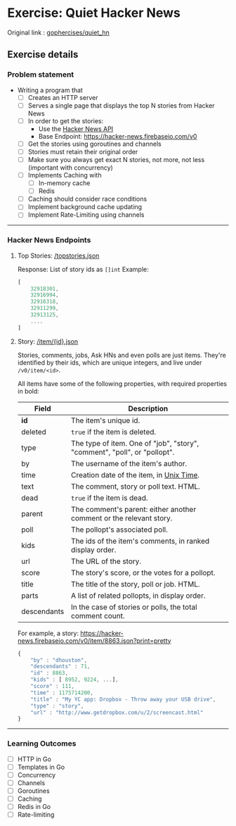 # Exercise: Quiet Hacker News

Original link : [gophercises/quiet_hn](https://github.com/gophercises/quiet_hn)

## Exercise details

### Problem statement
- Writing a program that 
    - [ ] Creates an HTTP server
    - [ ] Serves a single page that displays the top N stories from Hacker News
    - [ ] In order to get the stories:
        - Use the [Hacker News API](https://github.com/HackerNews/API)
        - Base Endpoint: https://hacker-news.firebaseio.com/v0
    - [ ] Get the stories using goroutines and channels
    - [ ] Stories must retain their original order
    - [ ] Make sure you always get exact N stories, not more, not less (important with concurrency)
    - [ ] Implements Caching with 
        - [ ] In-memory cache 
        - [ ] Redis
    - [ ] Caching should consider race conditions
    - [ ] Implement background cache updating
    - [ ] Implement Rate-Limiting using channels

----

### Hacker News Endpoints

1. Top Stories: [/topstories.json](https://hacker-news.firebaseio.com/v0/topstories.json)
    
    Response: List of story ids as `[]int`
    Example:
    ```javascript
    [
        32918301,
        32916994,
        32916318,
        32911299,
        32913125,
        ....
    ]
    ```


1. Story: [/item/{id}.json](https://hacker-news.firebaseio.com/v0/item/8863.json)

    Stories, comments, jobs, Ask HNs and even polls are just items. They're identified by their ids, which are unique integers, and live under `/v0/item/<id>`.

    All items have some of the following properties, with required properties in bold:

    Field | Description
    ------|------------
    **id** | The item's unique id.
    deleted | `true` if the item is deleted.
    type | The type of item. One of "job", "story", "comment", "poll", or "pollopt".
    by | The username of the item's author.
    time | Creation date of the item, in [Unix Time](http://en.wikipedia.org/wiki/Unix_time).
    text | The comment, story or poll text. HTML.
    dead | `true` if the item is dead.
    parent | The comment's parent: either another comment or the relevant story.
    poll | The pollopt's associated poll.
    kids | The ids of the item's comments, in ranked display order.
    url | The URL of the story.
    score | The story's score, or the votes for a pollopt.
    title | The title of the story, poll or job. HTML.
    parts | A list of related pollopts, in display order.
    descendants | In the case of stories or polls, the total comment count.
    
    For example, a story: https://hacker-news.firebaseio.com/v0/item/8863.json?print=pretty

    ```javascript
    {
        "by" : "dhouston",
        "descendants" : 71,
        "id" : 8863,
        "kids" : [ 8952, 9224, ...],
        "score" : 111,
        "time" : 1175714200,
        "title" : "My YC app: Dropbox - Throw away your USB drive",
        "type" : "story",
        "url" : "http://www.getdropbox.com/u/2/screencast.html"
    }
    ```


---
### Learning Outcomes
- [ ] HTTP in Go
- [ ] Templates in Go
- [ ] Concurrency
- [ ] Channels
- [ ] Goroutines
- [ ] Caching
- [ ] Redis in Go
- [ ] Rate-limiting

